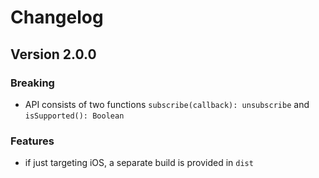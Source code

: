 Changelog
=========

Version 2.0.0
-------------
### Breaking
- API consists of two functions `subscribe(callback): unsubscribe` and `isSupported(): Boolean`

### Features
- if just targeting iOS, a separate build is provided in `dist`
